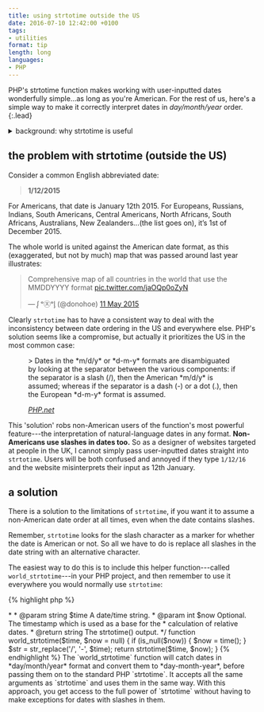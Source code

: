 ```yaml
---
title: using strtotime outside the US
date: 2016-07-10 12:42:00 +0100
tags:
- utilities
format: tip
length: long
languages:
- PHP
---
```


PHP's strtotime function makes working with user-inputted dates wonderfully simple...as long as you're American. For the rest of us, here's a simple way to make it correctly interpret dates in *day/month/year* order.
{:.lead}

<details>
<summary markdown="0"> background: why strtotime is useful</summary>

In case you're not familiar with it, [`strtotime` is a PHP function](http://php.net/manual/en/function.strtotime.php "PHP documentation on strtotime") that acts as a natural-language parser for dates and times written in English.

The power of `strtotime` is its flexibility. As well as interpreting absolute dates in almost any English format, it also works with relative dates like '+3 days 2 hours', 'now', or even 'next Wednesday'.

This flexibility makes `strtotime` brilliant for handling user input in particular. Why give complicated instructions to your users on how to type in dates, when you can let them type using the format that makes sense to them and interpret the results with just one line of PHP code?

</details>

## the problem with strtotime (outside the US)

Consider a common English abbreviated date:

> **1/12/2015**

For Americans, that date is January 12th 2015. For Europeans, Russians, Indians, South Americans, Central Americans, North Africans, South Africans, Australians, New Zealanders...(the list goes on), it’s 1st of December 2015.

The whole world is united against the American date format, as this (exaggerated, but not by much) map that was passed around last year illustrates:

<blockquote class="twitter-tweet" data-lang="en-gb" markdown="0"><p lang="en" dir="ltr">Comprehensive map of all countries in the world that use the MMDDYYYY format <a href="http://t.co/jaOQp0oZyN">pic.twitter.com/jaOQp0oZyN</a></p>&mdash; ᶘ ᵒ㉨ᵒᶅ (@donohoe) <a href="https://twitter.com/donohoe/status/597876118688026624">11 May 2015</a></blockquote> <script async src="//platform.twitter.com/widgets.js" charset="utf-8"></script>

Clearly `strtotime` has to have a consistent way to deal with the inconsistency between date ordering in the US and everywhere else. PHP's solution seems like a compromise, but actually it prioritizes the US in the most common case:

<figure class="quote">
> Dates in the *m/d/y* or *d-m-y* formats are disambiguated by looking at the separator between the various components: if the separator is a slash (/), then the American *m/d/y* is assumed; whereas if the separator is a dash (-) or a dot (.), then the European *d-m-y* format is assumed.

<cite>[*PHP.net*](http://php.net/manual/en/function.strtotime.php "PHP documentation on strtotime")</cite>
</figure>

This 'solution' robs non-American users of the function's most powerful feature---the interpretation of natural-language dates in any format. **Non-Americans use slashes in dates too.** So as a designer of websites targeted at people in the UK, I cannot simply pass user-inputted dates straight into `strtotime`. Users will be both confused and annoyed if they type `1/12/16` and the website misinterprets their input as 12th January.

## a solution

There is a solution to the limitations of `strtotime`, if you want it to assume a non-American date order at all times, even when the date contains slashes.

Remember, `strtotime` looks for the slash character as a marker for whether the date is American or not. So all we have to do is replace all slashes in the date string with an alternative character.

The easiest way to do this is to include this helper function---called `world_strtotime`---in your PHP project, and then remember to use it everywhere you would normally use `strtotime`:

{% highlight php %}
<?php
/**
 * Version of strtotime() that doesn't use American dates.
 *
 * `strtotime()` interprets a date with slashes as American - i.e. m/d/y. So we
 * replace all slashes with dashes, to stop it from doing this.
 *
 * @author cJ barnes <mail@cjbarnes.co.uk>
 * 
 * @param string $time A date/time string.
 * @param int    $now  Optional. The timestamp which is used as a base for the
 *                     calculation of relative dates.
 * @return string The strtotime() output.
 */
function world_strtotime($time, $now = null) {
    if (is_null($now)) {
        $now = time();
    }
    $str = str_replace('/', '-', $time);
    return strtotime($time, $now);
}
{% endhighlight %}

The `world_strtotime` function will catch dates in *day/month/year* format and convert them to *day-month-year*, before passing them on to the standard PHP `strtotime`. It accepts all the same arguments as `strtotime` and uses them in the same way.

With this approach, you get access to the full power of `strtotime` without having to make exceptions for dates with slashes in them.
